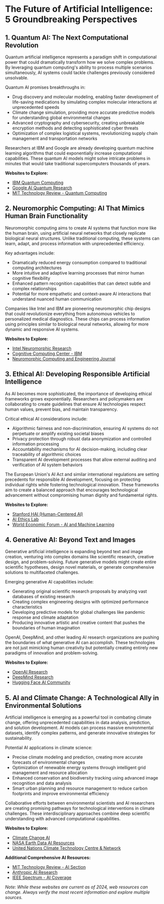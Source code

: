 # The Future of Artificial Intelligence: 5 Groundbreaking Perspectives

## 1. Quantum AI: The Next Computational Revolution

Quantum artificial intelligence represents a paradigm shift in computational power that could dramatically transform how we solve complex problems. By leveraging quantum computing's ability to process multiple scenarios simultaneously, AI systems could tackle challenges previously considered unsolvable.

Quantum AI promises breakthroughs in:
- Drug discovery and molecular modeling, enabling faster development of life-saving medications by simulating complex molecular interactions at unprecedented speeds
- Climate change simulation, providing more accurate predictive models for understanding global environmental changes
- Advanced cryptography and cybersecurity, creating unbreakable encryption methods and detecting sophisticated cyber threats
- Optimization of complex logistical systems, revolutionizing supply chain management and transportation networks

Researchers at IBM and Google are already developing quantum machine learning algorithms that could exponentially increase computational capabilities. These quantum AI models might solve intricate problems in minutes that would take traditional supercomputers thousands of years.

**Websites to Explore:**
- [IBM Quantum Computing](https://www.ibm.com/quantum)
- [Google AI Quantum Research](https://research.google/teams/applied-science/quantum/)
- [MIT Technology Review - Quantum Computing](https://www.technologyreview.com/topic/quantum-computing/)

## 2. Neuromorphic Computing: AI That Mimics Human Brain Functionality

Neuromorphic computing aims to create AI systems that function more like the human brain, using artificial neural networks that closely replicate biological neural structures. Unlike traditional computing, these systems can learn, adapt, and process information with unprecedented efficiency.

Key advantages include:
- Dramatically reduced energy consumption compared to traditional computing architectures
- More intuitive and adaptive learning processes that mirror human cognitive flexibility
- Enhanced pattern recognition capabilities that can detect subtle and complex relationships
- Potential for more empathetic and context-aware AI interactions that understand nuanced human communication

Companies like Intel and IBM are pioneering neuromorphic chip designs that could revolutionize everything from autonomous vehicles to personalized medical diagnostics. These chips can process information using principles similar to biological neural networks, allowing for more dynamic and responsive AI systems.

**Websites to Explore:**
- [Intel Neuromorphic Research](https://www.intel.com/content/www/us/en/research/neuromorphic-computing.html)
- [Cognitive Computing Center - IBM](https://researcher.watson.ibm.com/researcher/view_group.php?id=7099)
- [Neuromorphic Computing and Engineering Journal](https://iopscience.iop.org/journal/2634-4386)

## 3. Ethical AI: Developing Responsible Artificial Intelligence

As AI becomes more sophisticated, the importance of developing ethical frameworks grows exponentially. Researchers and policymakers are collaborating to create guidelines that ensure AI technologies respect human values, prevent bias, and maintain transparency.

Critical ethical AI considerations include:
- Algorithmic fairness and non-discrimination, ensuring AI systems do not perpetuate or amplify existing societal biases
- Privacy protection through robust data anonymization and controlled information processing
- Accountability mechanisms for AI decision-making, including clear traceability of algorithmic choices
- Transparent AI development processes that allow external auditing and verification of AI system behaviors

The European Union's AI Act and similar international regulations are setting precedents for responsible AI development, focusing on protecting individual rights while fostering technological innovation. These frameworks aim to create a balanced approach that encourages technological advancement without compromising human dignity and fundamental rights.

**Websites to Explore:**
- [Stanford HAI (Human-Centered AI)](https://hai.stanford.edu/)
- [AI Ethics Lab](https://aiethicslab.com/)
- [World Economic Forum - AI and Machine Learning](https://www.weforum.org/agenda/archive/artificial-intelligence)

## 4. Generative AI: Beyond Text and Images

Generative artificial intelligence is expanding beyond text and image creation, venturing into complex domains like scientific research, creative design, and problem-solving. Future generative models might create entire scientific hypotheses, design novel materials, or generate comprehensive solutions to multifaceted challenges.

Emerging generative AI capabilities include:
- Generating original scientific research proposals by analyzing vast databases of existing research
- Creating complex engineering designs with optimized performance characteristics
- Developing predictive models for global challenges like pandemic response and climate adaptation
- Producing innovative artistic and creative content that pushes the boundaries of human imagination

OpenAI, DeepMind, and other leading AI research organizations are pushing the boundaries of what generative AI can accomplish. These technologies are not just mimicking human creativity but potentially creating entirely new paradigms of innovation and problem-solving.

**Websites to Explore:**
- [OpenAI Research](https://openai.com/research)
- [DeepMind Research](https://deepmind.com/research)
- [Hugging Face AI Community](https://huggingface.co/)

## 5. AI and Climate Change: A Technological Ally in Environmental Solutions

Artificial intelligence is emerging as a powerful tool in combating climate change, offering unprecedented capabilities in data analysis, prediction, and solution development. AI models can process massive environmental datasets, identify complex patterns, and generate innovative strategies for sustainability.

Potential AI applications in climate science:
- Precise climate modeling and prediction, creating more accurate forecasts of environmental changes
- Optimization of renewable energy systems through intelligent grid management and resource allocation
- Enhanced conservation and biodiversity tracking using advanced image recognition and data analysis
- Smart urban planning and resource management to reduce carbon footprints and improve environmental efficiency

Collaborative efforts between environmental scientists and AI researchers are creating promising pathways for technological interventions in climate challenges. These interdisciplinary approaches combine deep scientific understanding with advanced computational capabilities.

**Websites to Explore:**
- [Climate Change AI](https://www.climatechange.ai/)
- [NASA Earth Data AI Resources](https://earthdata.nasa.gov/learn/articles/ai-earth-science)
- [United Nations Climate Technology Centre & Network](https://www.ctc-n.org/)

**Additional Comprehensive AI Resources:**
- [MIT Technology Review - AI Section](https://www.technologyreview.com/topic/artificial-intelligence/)
- [Anthropic AI Research](https://www.anthropic.com/)
- [IEEE Spectrum - AI Coverage](https://spectrum.ieee.org/topic/artificial-intelligence/)

*Note: While these websites are current as of 2024, web resources can change. Always verify the most recent information and explore multiple sources.*
